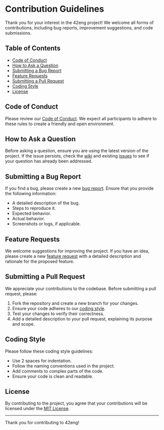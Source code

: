 # Contribution Guidelines

Thank you for your interest in the 42eng project! We welcome all forms of contributions, including bug reports, improvement suggestions, and code submissions.

## Table of Contents

- [Code of Conduct](#code-of-conduct)
- [How to Ask a Question](#how-to-ask-a-question)
- [Submitting a Bug Report](#submitting-a-bug-report)
- [Feature Requests](#feature-requests)
- [Submitting a Pull Request](#submitting-a-pull-request)
- [Coding Style](#coding-style)
- [License](#license)

## Code of Conduct

Please review our [Code of Conduct](CODE_OF_CONDUCT.md). We expect all participants to adhere to these rules to create a friendly and open environment.

## How to Ask a Question

Before asking a question, ensure you are using the latest version of the project. If the issue persists, check the [wiki](https://github.com/wmgcat/42eng/wiki) and existing [issues](https://github.com/wmgcat/42eng/issues) to see if your question has already been addressed.

## Submitting a Bug Report

If you find a bug, please create a new [bug report](https://github.com/wmgcat/42eng/issues/new?template=bug_report.md). Ensure that you provide the following information:

- A detailed description of the bug.
- Steps to reproduce it.
- Expected behavior.
- Actual behavior.
- Screenshots or logs, if applicable.

## Feature Requests

We welcome suggestions for improving the project. If you have an idea, please create a new [feature request](https://github.com/wmgcat/42eng/issues/new?template=feature_request.md) with a detailed description and rationale for the proposed feature.

## Submitting a Pull Request

We appreciate your contributions to the codebase. Before submitting a pull request, please:

1. Fork the repository and create a new branch for your changes.
2. Ensure your code adheres to our [coding style](#coding-style).
3. Test your changes to verify their correctness.
4. Add a detailed description to your pull request, explaining its purpose and scope.

## Coding Style

Please follow these coding style guidelines:

- Use 2 spaces for indentation.
- Follow the naming conventions used in the project.
- Add comments to complex parts of the code.
- Ensure your code is clean and readable.

## License

By contributing to the project, you agree that your contributions will be licensed under the [MIT License](LICENSE.txt).

---

Thank you for contributing to 42eng!
